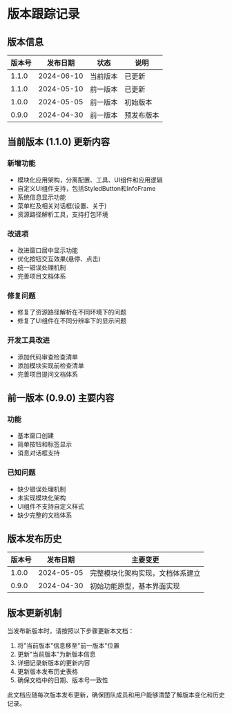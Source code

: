 # 版本跟踪记录

## 版本信息

| 版本号 | 发布日期 | 状态 | 说明 |
|-------|---------|------|------|
| 1.1.0 | 2024-06-10 | 当前版本 | 已更新 |
| 1.1.0 | 2024-05-10 | 前一版本 | 已更新 |
| 1.0.0 | 2024-05-05 | 前一版本 | 初始版本 |
| 0.9.0 | 2024-04-30 | 前一版本 | 预发布版本 |

## 当前版本 (1.1.0) 更新内容

### 新增功能
- 模块化应用架构，分离配置、工具、UI组件和应用逻辑
- 自定义UI组件支持，包括StyledButton和InfoFrame
- 系统信息显示功能
- 菜单栏及相关对话框(设置、关于)
- 资源路径解析工具，支持打包环境

### 改进项
- 改进窗口居中显示功能
- 优化按钮交互效果(悬停、点击)
- 统一错误处理机制
- 完善项目文档体系

### 修复问题
- 修复了资源路径解析在不同环境下的问题
- 修复了UI组件在不同分辨率下的显示问题

### 开发工具改进
- 添加代码审查检查清单
- 添加模块实现前检查清单
- 完善项目提问文档体系

## 前一版本 (0.9.0) 主要内容

### 功能
- 基本窗口创建
- 简单按钮和标签显示
- 消息对话框支持

### 已知问题
- 缺少错误处理机制
- 未实现模块化架构
- UI组件不支持自定义样式
- 缺少完整的文档体系

## 版本发布历史

| 版本号 | 发布日期 | 主要变更 |
|-------|---------|---------|
| 1.0.0 | 2024-05-05 | 完整模块化架构实现，文档体系建立 |
| 0.9.0 | 2024-04-30 | 初始功能原型，基本界面实现 |

## 版本更新机制

当发布新版本时，请按照以下步骤更新本文档：

1. 将"当前版本"信息移至"前一版本"位置
2. 更新"当前版本"为新版本信息
3. 详细记录新版本的更新内容
4. 更新版本发布历史表格
5. 确保文档中的日期、版本号一致性

此文档应随每次版本发布更新，确保团队成员和用户能够清楚了解版本变化和历史记录。 